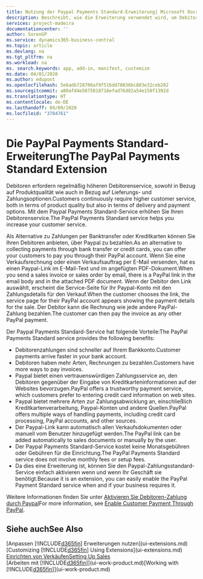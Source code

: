 ```yaml
---
title: Nutzung der Paypal Payments Standard-Erweiterung| Microsoft Docs
description: Beschreibt, wie die Erweiterung verwendet wird, um Debitoren zu aktivieren, um Zahlungen mit Paypal zu leisten.
services: project-madeira
documentationcenter: ''
author: SorenGP
ms.service: dynamics365-business-central
ms.topic: article
ms.devlang: na
ms.tgt_pltfrm: na
ms.workload: na
ms. search.keywords: app, add-in, manifest, customize
ms.date: 04/01/2020
ms.author: edupont
ms.openlocfilehash: 5e6adb728706af9f516dd70836bc883e32ceb282
ms.sourcegitcommit: a80afd4e5075018716efad76d82a54e158f1392d
ms.translationtype: HT
ms.contentlocale: de-DE
ms.lasthandoff: 09/09/2020
ms.locfileid: "3784761"
---
```

# <a name="the-paypal-payments-standard-extension"></a><span data-ttu-id="11ad4-103">Die PayPal Payments Standard-Erweiterung</span><span class="sxs-lookup"><span data-stu-id="11ad4-103">The PayPal Payments Standard Extension</span></span>
<span data-ttu-id="11ad4-104">Debitoren erfordern regelmäßig höheren Debitorenservice, sowohl in Bezug auf Produktqualität wie auch in Bezug auf Lieferungs- und Zahlungsoptionen.</span><span class="sxs-lookup"><span data-stu-id="11ad4-104">Customers continuously require higher customer service, both in terms of product quality but also in terms of delivery and payment options.</span></span> <span data-ttu-id="11ad4-105">Mit dem Paypal Payments Standard-Service erhöhen Sie Ihren Debitorenservice.</span><span class="sxs-lookup"><span data-stu-id="11ad4-105">The PayPal Payments Standard service helps you increase your customer service.</span></span>

<span data-ttu-id="11ad4-106">Als Alternative zu Zahlungen per Banktransfer oder Kreditkarten können Sie Ihren Debitoren anbieten, über Paypal zu bezahlen.</span><span class="sxs-lookup"><span data-stu-id="11ad4-106">As an alternative to collecting payments through bank transfer or credit cards, you can offer your customers to pay you through their PayPal account.</span></span> <span data-ttu-id="11ad4-107">Wenn Sie eine Verkaufsrechnung oder einen Verkaufsauftrag per E-Mail versenden, hat es einen Paypal-Link im E-Mail-Text und im angefügten PDF-Dokument.</span><span class="sxs-lookup"><span data-stu-id="11ad4-107">When you send a sales invoice or sales order by email, there is a PayPal link in the email body and in the attached PDF document.</span></span> <span data-ttu-id="11ad4-108">Wenn der Debitor den Link auswählt, erscheint die Service-Seite für Ihr Paypal-Konto mit den Zahlungsdetails für den Verkauf.</span><span class="sxs-lookup"><span data-stu-id="11ad4-108">When the customer chooses the link, the service page for their PayPal account appears showing the payment details for the sale.</span></span> <span data-ttu-id="11ad4-109">Der Debitor kann die Rechnung wie jede andere PayPal-Zahlung bezahlen.</span><span class="sxs-lookup"><span data-stu-id="11ad4-109">The customer can then pay the invoice as any other PayPal payment.</span></span>

<span data-ttu-id="11ad4-110">Der Paypal Payments Standard-Service hat folgende Vorteile:</span><span class="sxs-lookup"><span data-stu-id="11ad4-110">The PayPal Payments Standard service provides the following benefits:</span></span>

* <span data-ttu-id="11ad4-111">Debitorenzahlungen sind schneller auf Ihrem Bankkonto.</span><span class="sxs-lookup"><span data-stu-id="11ad4-111">Customer payments arrive faster in your bank account.</span></span>
* <span data-ttu-id="11ad4-112">Debitoren haben mehr Arten, Rechnungen zu bezahlen.</span><span class="sxs-lookup"><span data-stu-id="11ad4-112">Customers have more ways to pay invoices.</span></span>
* <span data-ttu-id="11ad4-113">Paypal bietet einen vertrauenswürdigen Zahlungsservice an, den Debitoren gegenüber der Eingabe von Kreditkarteninformationen auf der Websites bevorzugen.</span><span class="sxs-lookup"><span data-stu-id="11ad4-113">PayPal offers a trustworthy payment service, which customers prefer to entering credit card information on web sites.</span></span>
* <span data-ttu-id="11ad4-114">Paypal bietet mehrere Arten zur Zahlungsabwicklung an, einschließlich Kreditkartenverarbeitung, Paypal-Konten und andere Quellen.</span><span class="sxs-lookup"><span data-stu-id="11ad4-114">PayPal offers multiple ways of handling payments, including credit card processing, PayPal accounts, and other sources.</span></span>
* <span data-ttu-id="11ad4-115">Der Paypal-Link kann automatisch allen Verkaufsdokumenten oder manuell vom Benutzer hinzugefügt werden.</span><span class="sxs-lookup"><span data-stu-id="11ad4-115">The PayPal link can be added automatically to sales documents or manually by the user.</span></span>
* <span data-ttu-id="11ad4-116">Der Paypal Payments Standard-Service kostet keine Monatsgebühren oder Gebühren für die Einrichtung.</span><span class="sxs-lookup"><span data-stu-id="11ad4-116">The PayPal Payments Standard service does not involve monthly fees or setup fees.</span></span>
* <span data-ttu-id="11ad4-117">Da dies eine Erweiterung ist, können Sie den Paypal-Zahlungsstandard-Service einfach aktivieren wenn und wenn Ihr Geschäft sie benötigt.</span><span class="sxs-lookup"><span data-stu-id="11ad4-117">Because it is an extension, you can easily enable the PayPal Payment Standard service when and if your business requires it.</span></span>  

<span data-ttu-id="11ad4-118">Weitere Informationen finden Sie unter [Aktivieren Sie Debitoren-Zahlung durch Paypal](sales-how-enable-payment-service-extensions.md)</span><span class="sxs-lookup"><span data-stu-id="11ad4-118">For more information, see [Enable Customer Payment Through PayPal](sales-how-enable-payment-service-extensions.md).</span></span>

## <a name="see-also"></a><span data-ttu-id="11ad4-119">Siehe auch</span><span class="sxs-lookup"><span data-stu-id="11ad4-119">See Also</span></span>
<span data-ttu-id="11ad4-120">[Anpassen [!INCLUDE[d365fin](includes/d365fin_md.md)] Erweiterungen nutzen](ui-extensions.md)</span><span class="sxs-lookup"><span data-stu-id="11ad4-120">[Customizing [!INCLUDE[d365fin](includes/d365fin_md.md)] Using Extensions](ui-extensions.md)</span></span>  
[<span data-ttu-id="11ad4-121">Einrichten von Verkäufen</span><span class="sxs-lookup"><span data-stu-id="11ad4-121">Setting Up Sales</span></span>](sales-setup-sales.md)  
<span data-ttu-id="11ad4-122">[Arbeiten mit [!INCLUDE[d365fin](includes/d365fin_md.md)]](ui-work-product.md)</span><span class="sxs-lookup"><span data-stu-id="11ad4-122">[Working with [!INCLUDE[d365fin](includes/d365fin_md.md)]](ui-work-product.md)</span></span>
